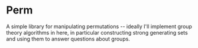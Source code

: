 # Perm

A simple library for manipulating permutations -- ideally I'll implement group
theory algorithms in here, in particular constructing strong generating sets and
using them to answer questions about groups.
